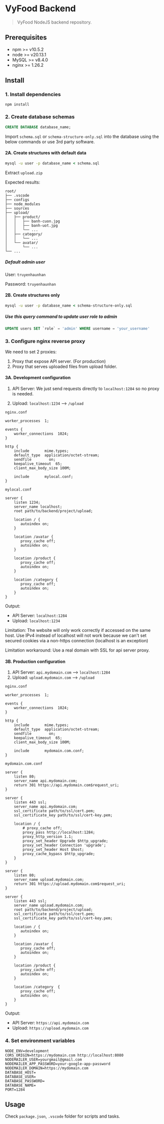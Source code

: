 # VyFood Backend

> VyFood NodeJS backend repository.

## Prerequisites

- npm >= v10.5.2
- node >= v20.13.1
- MySQL >= v8.4.0
- nginx >= 1.26.2

## Install

### 1. Install dependencies

```shell
npm install
```

### 2. Create database schemas

```sql
CREATE DATABASE database_name;
```

Import `schema.sql` or `schema-structure-only.sql` into the database using the below commands or use 3rd party software.

#### 2A. Create structures with default data

```cmd
mysql -u user -p database_name < schema.sql
```

Extract `upload.zip`

Expected results:

```plain
root/
├── .vscode
├── configs
├── node_modules
├── sources
├── upload/
│   ├── product/
│   │   ├── banh-cuon.jpg
│   │   ├── banh-uot.jpg
│   │   └── ...
│   ├── category/
│   │   └── ...
│   └── avatar/
│       └── ...
└── ...
```

##### Default admin user

User: `truyenhaunhan`

Password: `truyenhaunhan`

#### 2B. Create structures only

```cmd
mysql -u user -p database_name < schema-structure-only.sql
```

##### Use this query command to update user role to admin

```sql
UPDATE users SET `role` = 'admin' WHERE username = 'your_username'
```

### 3. Configure nginx reverse proxy

We need to set 2 proxies:

1. Proxy that expose API server. (For production)
2. Proxy that serves uploaded files from upload folder.

#### 3A. Development configuration

1. API Server: We just send requests directly to `localhost:1284` so no proxy is needed.

2. Upload: `localhost:1234` --> `/upload`

`nginx.conf`

```plain
worker_processes  1;

events {
    worker_connections  1024;
}

http {
    include       mime.types;
    default_type  application/octet-stream;
    sendfile        on;
    keepalive_timeout  65;
    client_max_body_size 100M;

    include       mylocal.conf;
}
```

`mylocal.conf`

```plain
server {
    listen 1234;
    server_name localhost;
    root path/to/backend/project/upload;

    location / {
       autoindex on;
    }

    location /avatar {
       proxy_cache off;
       autoindex on;
    }

    location /product {
       proxy_cache off;
       autoindex on;
    }

    location /category {
       proxy_cache off;
       autoindex on;
    }
}
```

Output:

- API Server: `localhost:1284`
- Upload: `localhost:1234`

Limitation: The website will only work correctly if accessed on the same host. Use IPv4 instead of localhost will not work because we can't set secured cookies via a non-https connection (localhost is an exception)

Limitation workaround: Use a real domain with SSL for api server proxy.

#### 3B. Production configuration

1. API Server: `api.mydomain.com` --> `localhost:1284`
2. Upload: `upload.mydomain.com` --> `/upload`

`nginx.conf`

```plain
worker_processes  1;

events {
    worker_connections  1024;
}

http {
    include       mime.types;
    default_type  application/octet-stream;
    sendfile        on;
    keepalive_timeout  65;
    client_max_body_size 100M;

    include       mydomain.com.conf;
}
```

`mydomain.com.conf`

```plain
server {
    listen 80;
    server_name api.mydomain.com;
    return 301 https://api.mydomain.com$request_uri;
}

server {
    listen 443 ssl;
    server_name api.mydomain.com;
    ssl_certificate path/to/ssl/cert.pem;
    ssl_certificate_key path/to/ssl/cert-key.pem;

    location / {
        # proxy_cache off;
        proxy_pass http://localhost:1284;
        proxy_http_version 1.1;
        proxy_set_header Upgrade $http_upgrade;
        proxy_set_header Connection 'upgrade';
        proxy_set_header Host $host;
        proxy_cache_bypass $http_upgrade;
    }
}

server {
    listen 80;
    server_name upload.mydomain.com;
    return 301 https://upload.mydomain.com$request_uri;
}

server {
    listen 443 ssl;
    server_name upload.mydomain.com;
    root path/to/backend/project/upload;
    ssl_certificate path/to/ssl/cert.pem;
    ssl_certificate_key path/to/ssl/cert-key.pem;

    location / {
       autoindex on;
    }

    location /avatar {
       proxy_cache off;
       autoindex on;
    }

    location /product {
       proxy_cache off;
       autoindex on;
    }

    location /category  {
       proxy_cache off;
       autoindex on;
    }
}
```

Output:

- API Server: `https://api.mydomain.com`
- Upload: `https://upload.mydomain.com`

### 4. Set environment variables

```shell
NODE_ENV=development
CORS_ORIGIN=https://mydomain.com http://localhost:8080
NODEMAILER_USER=yourgmail@gmail.com
NODEMAILER_APP_PASSWORD=your-google-app-password
NODEMAILER_DOMAIN=https://mydomain.com
DATABASE_HOST=
DATABASE_USER=
DATABASE_PASSWORD=
DATABASE_NAME=
PORT=1284
```

## Usage

Check `package.json`, `.vscode` folder for scripts and tasks.
